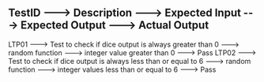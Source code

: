 

 ## TestID    --->                   Description                --->                 Expected Input    --->       Expected Output        --->  Actual Output 


LTP01 --->  Test to check if dice output is always greater than 0         --->     random function  --->  integer value greater than 0           --->   Pass 
LTP02 --->  Test to check if dice output is always less than or equal to 6 --->    random function  --->  integer values less than or equal to 6 --->   Pass 
